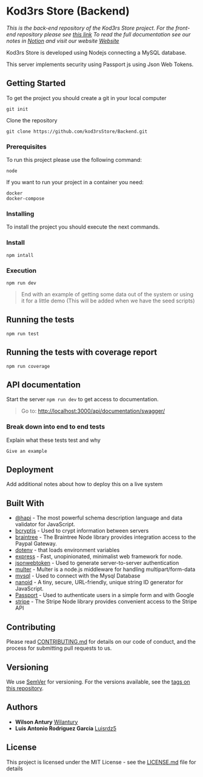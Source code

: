 # Kod3rs Store (Backend)

*This is the back-end repository of the Kod3rs Store project. 
For the front-end repository please see [this link](https://github.com/kod3rsStore/Frontend)
To read the full documentation see our notes in [Notion](https://www.notion.so/Kod3rs-Store-c7223ee165974827b5577b7ce00967a3) and visit our website [Website](https://www.kod3rsstore.com)*

Kod3rs Store is developed using Nodejs connecting a MySQL database.

This server implements security using Passport js using Json Web Tokens.


## Getting Started

To get the project you should create a git in your local computer

```
git init
```
Clone the repository

```
git clone https://github.com/kod3rsStore/Backend.git
```

### Prerequisites

To run this project please use the following command:
```
node
```

If you want to run your project in a container you need:

```
docker 
docker-compose
```

### Installing

To install the project you should execute the next commands.

### Install

```
npm intall
```

### Execution

```
npm run dev
```

>End with an example of getting some data out of the system or using it for a little demo
(This will be added when we have the seed scripts)

## Running the tests

```
npm run test
```
## Running the tests with coverage report

```
npm run coverage
```
## API documentation
Start the server ``` npm run dev ``` to get access to documentation.
> Go to:  [http://localhost:3000/api/documentation/swagger/](http://localhost:3000/api/documentation/swagger/)

### Break down into end to end tests

Explain what these tests test and why

```
Give an example
```

## Deployment

Add additional notes about how to deploy this on a live system

## Built With


* [@hapi](https://www.npmjs.com/package/@hapi/joi) - The most powerful schema description language and data validator for JavaScript.
* [bcryptjs](https://www.npmjs.com/package/bcryptjs) - Used to crypt information between servers
* [braintree](https://www.npmjs.com/package/braintree) - The Braintree Node library provides integration access to the Paypal Gateway.
* [dotenv](https://www.npmjs.com/package/dotenv) - that loads environment variables
* [express](https://www.npmjs.com/package/express) - Fast, unopinionated, minimalist web framework for node.
* [jsonwebtoken](https://www.npmjs.com/package/jsonwebtoken) - Used to generate server-to-server authentication 
* [multer](https://www.npmjs.com/package/multer) - Multer is a node.js middleware for handling multipart/form-data
* [mysql](https://www.npmjs.com/package/mysql) - Used to connect with the Mysql Database
* [nanoid](https://www.npmjs.com/package/nanoid) - A tiny, secure, URL-friendly, unique string ID generator for JavaScript.
* [Passport](https://www.npmjs.com/package/passport/) - Used to authenticate users in a simple form and with Google
* [stripe](https://www.npmjs.com/package/stripe) - The Stripe Node library provides convenient access to the Stripe API


## Contributing

Please read [CONTRIBUTING.md](https://gist.github.com/PurpleBooth/b24679402957c63ec426) for details on our code of conduct, and the process for submitting pull requests to us.

## Versioning

We use [SemVer](http://semver.org/) for versioning. For the versions available, see the [tags on this repository](https://github.com/your/project/tags). 

## Authors

* **Wilson Antury**  [Wilantury](https://github.com/wilantury)
* **Luis Antonio Rodriguez Garcia**  [Luisrdz5](https://github.com/luisrdz5)


## License

This project is licensed under the MIT License - see the [LICENSE.md](LICENSE.md) file for details
